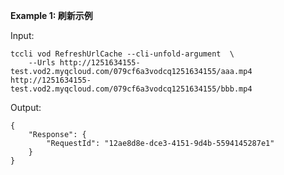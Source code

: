 **Example 1: 刷新示例**



Input: 

```
tccli vod RefreshUrlCache --cli-unfold-argument  \
    --Urls http://1251634155-test.vod2.myqcloud.com/079cf6a3vodcq1251634155/aaa.mp4 http://1251634155-test.vod2.myqcloud.com/079cf6a3vodcq1251634155/bbb.mp4
```

Output: 
```
{
    "Response": {
        "RequestId": "12ae8d8e-dce3-4151-9d4b-5594145287e1"
    }
}
```

